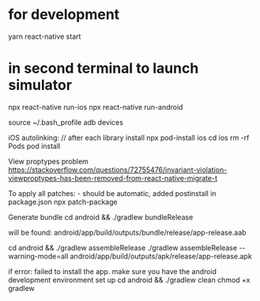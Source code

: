 # for development
yarn react-native start

# in second terminal to launch simulator
npx react-native run-ios
npx react-native run-android

source ~/.bash_profile
adb devices

iOS autolinking: // after each library install
npx pod-install ios
cd ios
rm -rf Pods 
pod install

View proptypes problem
https://stackoverflow.com/questions/72755476/invariant-violation-viewproptypes-has-been-removed-from-react-native-migrate-t

To apply all patches: - should be automatic, added postinstall in package.json
npx patch-package

Generate bundle
cd android && ./gradlew bundleRelease

will be found:
android/app/build/outputs/bundle/release/app-release.aab



cd android && ./gradlew assembleRelease
./gradlew assembleRelease --warning-mode=all
android/app/build/outputs/apk/release/app-release.apk


if error: failed to install the app. make sure you have the android development environment set up
cd android && ./gradlew clean
chmod +x gradlew
